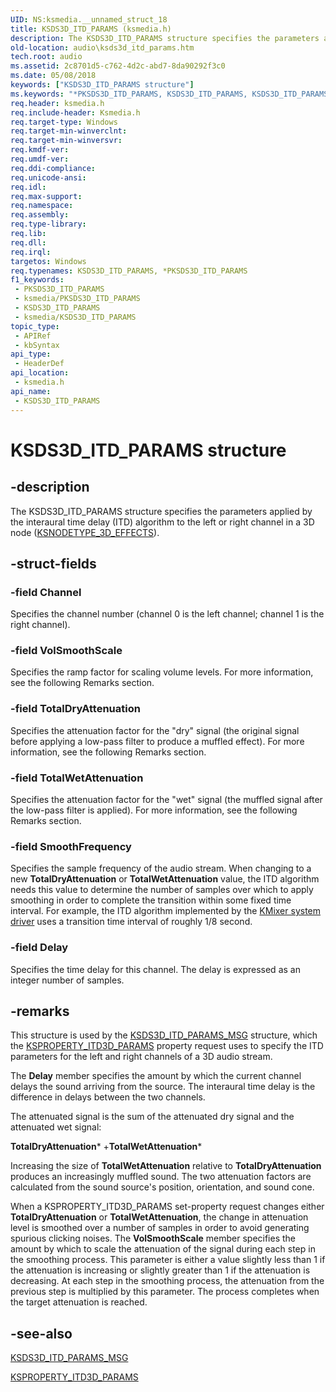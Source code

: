 ```yaml
---
UID: NS:ksmedia.__unnamed_struct_18
title: KSDS3D_ITD_PARAMS (ksmedia.h)
description: The KSDS3D_ITD_PARAMS structure specifies the parameters applied by the interaural time delay (ITD) algorithm to the left or right channel in a 3D node (KSNODETYPE_3D_EFFECTS).
old-location: audio\ksds3d_itd_params.htm
tech.root: audio
ms.assetid: 2c8701d5-c762-4d2c-abd7-8da90292f3c0
ms.date: 05/08/2018
keywords: ["KSDS3D_ITD_PARAMS structure"]
ms.keywords: "*PKSDS3D_ITD_PARAMS, KSDS3D_ITD_PARAMS, KSDS3D_ITD_PARAMS structure [Audio Devices], PKSDS3D_ITD_PARAMS, PKSDS3D_ITD_PARAMS structure pointer [Audio Devices], aud-prop_169748c9-f538-47d2-ae3c-ae34cca26f00.xml, audio.ksds3d_itd_params, ksmedia/KSDS3D_ITD_PARAMS, ksmedia/PKSDS3D_ITD_PARAMS"
req.header: ksmedia.h
req.include-header: Ksmedia.h
req.target-type: Windows
req.target-min-winverclnt: 
req.target-min-winversvr: 
req.kmdf-ver: 
req.umdf-ver: 
req.ddi-compliance: 
req.unicode-ansi: 
req.idl: 
req.max-support: 
req.namespace: 
req.assembly: 
req.type-library: 
req.lib: 
req.dll: 
req.irql: 
targetos: Windows
req.typenames: KSDS3D_ITD_PARAMS, *PKSDS3D_ITD_PARAMS
f1_keywords:
 - PKSDS3D_ITD_PARAMS
 - ksmedia/PKSDS3D_ITD_PARAMS
 - KSDS3D_ITD_PARAMS
 - ksmedia/KSDS3D_ITD_PARAMS
topic_type:
 - APIRef
 - kbSyntax
api_type:
 - HeaderDef
api_location:
 - ksmedia.h
api_name:
 - KSDS3D_ITD_PARAMS
---
```


# KSDS3D_ITD_PARAMS structure


## -description

The KSDS3D_ITD_PARAMS structure specifies the parameters applied by the interaural time delay (ITD) algorithm to the left or right channel in a 3D node (<a href="/windows-hardware/drivers/audio/ksnodetype-3d-effects">KSNODETYPE_3D_EFFECTS</a>).

## -struct-fields

### -field Channel

Specifies the channel number (channel 0 is the left channel; channel 1 is the right channel).

### -field VolSmoothScale

Specifies the ramp factor for scaling volume levels. For more information, see the following Remarks section.

### -field TotalDryAttenuation

Specifies the attenuation factor for the "dry" signal (the original signal before applying a low-pass filter to produce a muffled effect). For more information, see the following Remarks section.

### -field TotalWetAttenuation

Specifies the attenuation factor for the "wet" signal (the muffled signal after the low-pass filter is applied). For more information, see the following Remarks section.

### -field SmoothFrequency

Specifies the sample frequency of the audio stream. When changing to a new <b>TotalDryAttenuation</b> or <b>TotalWetAttenuation</b> value, the ITD algorithm needs this value to determine the number of samples over which to apply smoothing in order to complete the transition within some fixed time interval. For example, the ITD algorithm implemented by the <a href="/windows-hardware/drivers/audio/kernel-mode-wdm-audio-components">KMixer system driver</a> uses a transition time interval of roughly 1/8 second.

### -field Delay

Specifies the time delay for this channel. The delay is expressed as an integer number of samples.

## -remarks

This structure is used by the <a href="/windows-hardware/drivers/ddi/ksmedia/ns-ksmedia-ksds3d_itd_params_msg">KSDS3D_ITD_PARAMS_MSG</a> structure, which the <a href="/windows-hardware/drivers/audio/ksproperty-itd3d-params">KSPROPERTY_ITD3D_PARAMS</a> property request uses to specify the ITD parameters for the left and right channels of a 3D audio stream.

The <b>Delay</b> member specifies the amount by which the current channel delays the sound arriving from the source. The interaural time delay is the difference in delays between the two channels.

The attenuated signal is the sum of the attenuated dry signal and the attenuated wet signal:

<b>TotalDryAttenuation</b>*
    <i><dry sample></i>
    +<b>TotalWetAttenuation</b>*
    <i><wet sample></i>

Increasing the size of <b>TotalWetAttenuation</b> relative to <b>TotalDryAttenuation</b> produces an increasingly muffled sound. The two attenuation factors are calculated from the sound source's position, orientation, and sound cone.

When a KSPROPERTY_ITD3D_PARAMS set-property request changes either <b>TotalDryAttenuation</b> or <b>TotalWetAttenuation</b>, the change in attenuation level is smoothed over a number of samples in order to avoid generating spurious clicking noises. The <b>VolSmoothScale</b> member specifies the amount by which to scale the attenuation of the signal during each step in the smoothing process. This parameter is either a value slightly less than 1 if the attenuation is increasing or slightly greater than 1 if the attenuation is decreasing. At each step in the smoothing process, the attenuation from the previous step is multiplied by this parameter. The process completes when the target attenuation is reached.

## -see-also

<a href="/windows-hardware/drivers/ddi/ksmedia/ns-ksmedia-ksds3d_itd_params_msg">KSDS3D_ITD_PARAMS_MSG</a>



<a href="/windows-hardware/drivers/audio/ksproperty-itd3d-params">KSPROPERTY_ITD3D_PARAMS</a>